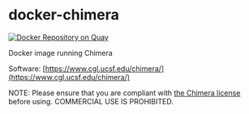 # docker-chimera

[![Docker Repository on Quay](https://quay.io/repository/hdc-workflows/chimera/status "Docker Repository on Quay")](https://quay.io/repository/hdc-workflows/chimera)

Docker image running Chimera

Software: [https://www.cgl.ucsf.edu/chimera/](https://www.cgl.ucsf.edu/chimera/)

NOTE: Please ensure that you are compliant with [the Chimera license](https://www.cgl.ucsf.edu/chimera/license.html)
before using.  COMMERCIAL USE IS PROHIBITED.
